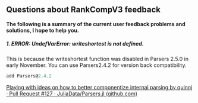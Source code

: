 ## Questions about RankCompV3 feedback 

**The following is a summary of the current user feedback problems and solutions, I hope to help you.**

##### 1. ERROR: UndefVarError: writeshortest is not defined.

This is because the writeshortest function was disabled in Parsers 2.5.0 in early November. You can use  Parsers2.4.2 for version back compatibility.

```julia
add Parsers@2.4.2
```

[Playing with ideas on how to better componentize internal parsing by quinnj · Pull Request #127 · JuliaData/Parsers.jl (github.com)](https://github.com/JuliaData/Parsers.jl/pull/127)
